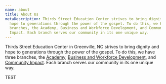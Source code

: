 ```yaml
---
name: about
title: About Us
metaDescription: Thirds Street Education Center strives to bring dignity and
  hope to generations through the power of the gospel. To do this, we have three
  branches, the Academy, Business and Workforce Development, and Community
  Impact. Each branch serves our community in its one unique way.
---
```

Thirds Street Education Center in Greenville, NC strives to bring dignity and hope to generations through the power of the gospel. To do this, we have three branches, the [Academy](/academy/about), [Business and Workforce Development](business/about), and [Community Impact](community/about). Each branch serves our community in its one unique way.

TEST